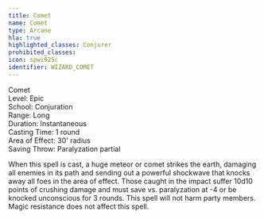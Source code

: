 ```yaml
---
title: Comet
name: Comet
type: Arcane
hla: true
highlighted_classes: Conjurer
prohibited_classes: 
icon: spwi925c
identifier: WIZARD_COMET
---
```

Comet  
Level: Epic  
School: Conjuration  
Range: Long  
Duration: Instantaneous  
Casting Time: 1 round  
Area of Effect: 30' radius  
Saving Throw: Paralyzation partial  
  
When this spell is cast, a huge meteor or comet strikes the earth, damaging all enemies in its path and sending out a powerful shockwave that knocks away all foes in the area of effect. Those caught in the impact suffer 10d10 points of crushing damage and must save vs. paralyzation at -4 or be knocked unconscious for 3 rounds. This spell will not harm party members. Magic resistance does not affect this spell.  
